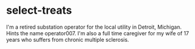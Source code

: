 # select-treats
I'm a retired substation operator for the local utility in Detroit, Michigan. Hints the name operator007.
I'm also a full time caregiver for my wife of 17 years who suffers from chronic multiple sclerosis.

